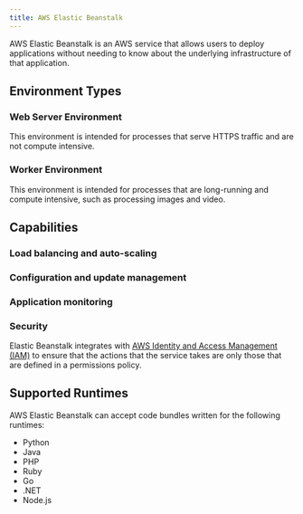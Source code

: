 ```yaml
---
title: AWS Elastic Beanstalk
---
```

AWS Elastic Beanstalk is an AWS service that allows users to deploy applications without needing to know about the underlying infrastructure of that application.

## Environment Types

### Web Server Environment

This environment is intended for processes that serve HTTPS traffic and are not compute intensive.

### Worker Environment

This environment is intended for processes that are long-running and compute intensive, such as processing images and video.

## Capabilities

### Load balancing and auto-scaling

### Configuration and update management

### Application monitoring

### Security

Elastic Beanstalk integrates with [AWS Identity and Access Management (IAM)](/aws/iam.html) to ensure that the actions that the service takes are only those that are defined in a permissions policy.

## Supported Runtimes

AWS Elastic Beanstalk can accept code bundles written for the following runtimes:

- Python
- Java
- PHP
- Ruby
- Go
- .NET
- Node.js
